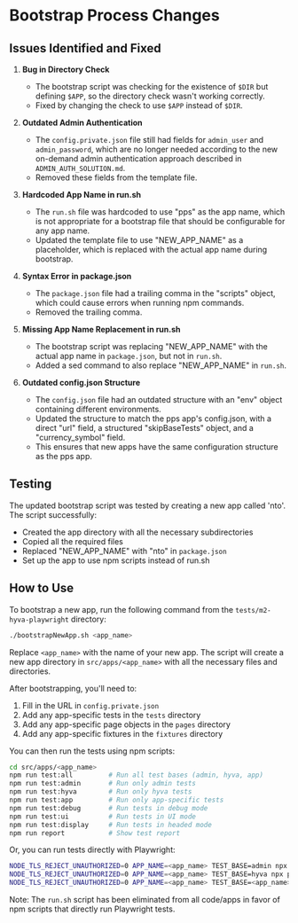 # Bootstrap Process Changes

## Issues Identified and Fixed

1. **Bug in Directory Check**
   - The bootstrap script was checking for the existence of `$DIR` but defining `$APP`, so the directory check wasn't working correctly.
   - Fixed by changing the check to use `$APP` instead of `$DIR`.

2. **Outdated Admin Authentication**
   - The `config.private.json` file still had fields for `admin_user` and `admin_password`, which are no longer needed according to the new on-demand admin authentication approach described in `ADMIN_AUTH_SOLUTION.md`.
   - Removed these fields from the template file.

3. **Hardcoded App Name in run.sh**
   - The `run.sh` file was hardcoded to use "pps" as the app name, which is not appropriate for a bootstrap file that should be configurable for any app name.
   - Updated the template file to use "NEW_APP_NAME" as a placeholder, which is replaced with the actual app name during bootstrap.

4. **Syntax Error in package.json**
   - The `package.json` file had a trailing comma in the "scripts" object, which could cause errors when running npm commands.
   - Removed the trailing comma.

5. **Missing App Name Replacement in run.sh**
   - The bootstrap script was replacing "NEW_APP_NAME" with the actual app name in `package.json`, but not in `run.sh`.
   - Added a sed command to also replace "NEW_APP_NAME" in `run.sh`.

6. **Outdated config.json Structure**
   - The `config.json` file had an outdated structure with an "env" object containing different environments.
   - Updated the structure to match the pps app's config.json, with a direct "url" field, a structured "skipBaseTests" object, and a "currency_symbol" field.
   - This ensures that new apps have the same configuration structure as the pps app.

## Testing

The updated bootstrap script was tested by creating a new app called 'nto'. The script successfully:
- Created the app directory with all the necessary subdirectories
- Copied all the required files
- Replaced "NEW_APP_NAME" with "nto" in `package.json`
- Set up the app to use npm scripts instead of run.sh

## How to Use

To bootstrap a new app, run the following command from the `tests/m2-hyva-playwright` directory:

```bash
./bootstrapNewApp.sh <app_name>
```

Replace `<app_name>` with the name of your new app. The script will create a new app directory in `src/apps/<app_name>` with all the necessary files and directories.

After bootstrapping, you'll need to:
1. Fill in the URL in `config.private.json`
2. Add any app-specific tests in the `tests` directory
3. Add any app-specific page objects in the `pages` directory
4. Add any app-specific fixtures in the `fixtures` directory

You can then run the tests using npm scripts:

```bash
cd src/apps/<app_name>
npm run test:all         # Run all test bases (admin, hyva, app)
npm run test:admin       # Run only admin tests
npm run test:hyva        # Run only hyva tests
npm run test:app         # Run only app-specific tests
npm run test:debug       # Run tests in debug mode
npm run test:ui          # Run tests in UI mode
npm run test:display     # Run tests in headed mode
npm run report           # Show test report
```

Or, you can run tests directly with Playwright:

```bash
NODE_TLS_REJECT_UNAUTHORIZED=0 APP_NAME=<app_name> TEST_BASE=admin npx playwright test --workers=1 --retries=0
NODE_TLS_REJECT_UNAUTHORIZED=0 APP_NAME=<app_name> TEST_BASE=hyva npx playwright test
NODE_TLS_REJECT_UNAUTHORIZED=0 APP_NAME=<app_name> TEST_BASE=<app_name> npx playwright test
```

Note: The `run.sh` script has been eliminated from all code/apps in favor of npm scripts that directly run Playwright tests.
